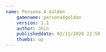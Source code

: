 ```yaml
---
name: Persona 4 Golden
    gamename: persona4golden
    version: 1.1
    author: Jhin
    publisheddate: 02/11/2020 22:50
    thumbs: up
---
```



